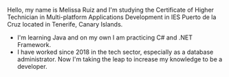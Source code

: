 Hello, my name is Melissa Ruiz and I'm studying the Certificate of Higher Technician in Multi-platform Applications Development in IES Puerto de la Cruz located in Tenerife, Canary Islands.
- I'm learning Java and on my own I am practicing C# and .NET Framework.
- I have worked since 2018 in the tech sector, especially as a database administrator. Now I'm taking the leap to increase my knowledge to be a developer.
